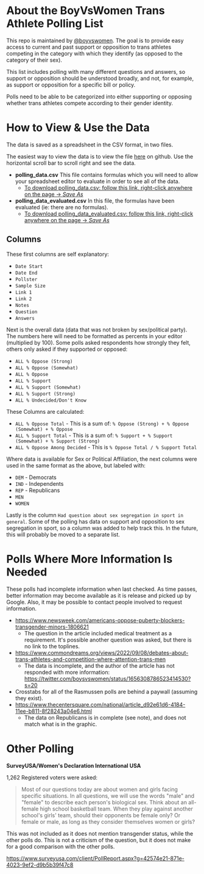 # About the BoyVsWomen Trans Athlete Polling List #

This repo is maintained by [@boyvswomen](https://twitter.com/boysvswomen). The goal is to provide easy access to current and past support or opposition to trans athletes competing in the category with which they identify (as opposed to the category of their sex).

This list includes polling with many different questions and answers, so support or opposition should be understood broadly, and not, for example, as support or opposition for a specific bill or policy.

Polls need to be able to be categorized into either supporting or opposing whether trans athletes compete according to their gender identity.

# How to View & Use the Data #

The data is saved as a spreadsheet in the CSV format, in two files.

The easiest way to view the data is to view the file [here](https://github.com/boysvswomen/trans-athlete-polling-usa/blob/main/polling_data_evaluated.csv) on github. Use the horizontal scroll bar to scroll right and see the data.

- **polling_data.csv** This file contains formulas which you will need to allow your spreadsheet editor to evaluate in order to see all of the data.
  - [To download polling_data.csv: follow this link, right-click anywhere on the page -> *Save As*](https://raw.githubusercontent.com/boysvswomen/trans-athlete-polling-usa/main/polling_data.csv)
- **polling_data_evaluated.csv** In this file, the formulas have been evaluated (ie: there are no formulas).
  - [To download polling_data_evaluated.csv: follow this link, right-click anywhere on the page -> *Save As*](https://raw.githubusercontent.com/boysvswomen/trans-athlete-polling-usa/main/polling_data_evaluated.csv)

## Columns ##

These first columns are self explanatory:

- `Date Start`
- `Date End`
- `Pollster`	
- `Sample Size`
- `Link 1` 
- `Link 2`	
- `Notes`	
- `Question`
- `Answers`	

Next is the overall data (data that was not broken by sex/political party). The numbers here will need to be formatted as percents in your editor (multiplied by 100). Some polls asked respondents how strongly they felt, others only asked if they supported or opposed:

- `ALL % Oppose (Strong)`
- `ALL % Oppose (Somewhat)`
- `ALL % Oppose`
- `ALL % Support`
- `ALL % Support (Somewhat)`
- `ALL % Support (Strong)`
- `ALL % Undecided/Don't Know`

These Columns are calculated:

- `ALL % Oppose Total` - This is a sum of: `% Oppose (Strong) + % Oppose (Somewhat) + % Oppose`
- `ALL % Support Total` - This is a sum of: `% Support + % Support (Somewhat) + % Support (Strong)`
- `ALL % Oppose Among Decided` - This is `% Oppose Total / % Support Total`

Where data is available for Sex or Political Affiliation, the next columns were used in the same format as the above, but labeled with:

- `DEM` - Democrats
- `IND` - Independents
- `REP` - Republicans
- `MEN` 
- `WOMEN`

Lastly is the column `Had question about sex segregation in sport in general`. Some of the polling has data on support and opposition to sex segregation in sport, so a column was added to help track this. In the future, this will probably be moved to a separate list.

# Polls Where More Information Is Needed #

These polls had incomplete information when last checked. As time passes, better information may become available as it is release and picked up by Google. Also, it may be possible to contact people involved to request information.

- https://www.newsweek.com/americans-oppose-puberty-blockers-transgender-minors-1806621
  - The question in the article included medical treatment as a requirement. It's possible another question was asked, but there is no link to the toplines.
- https://www.commondreams.org/views/2022/09/08/debates-about-trans-athletes-and-competition-where-attention-trans-men
  - The data is incomplete, and the author of the article has not responded with more information: https://twitter.com/boysvswomen/status/1656308786523414530?s=20
- Crosstabs for all of the Rasmussen polls are behind a paywall (assuming they exist).
- https://www.thecentersquare.com/national/article_d92e61d6-4184-11ee-b811-8f28243a04e6.html
  - The data on Republicans is in complete (see note), and does not match what is in the graphic.

# Other Polling #

**SurveyUSA/Women's Declaration International USA**

1,262 Registered voters were asked: 

> Most of our questions today are about women and girls facing specific situations. In all questions, we will use the words "male" and "female" to describe each person's biological sex.
> Think about an all-female high school basketball team. When they play against another school's girls' team, should their opponents be female only? Or female or male, as long as they consider themselves women or girls?

This was not included as it does not mention transgender status, while the other polls do. This is not a criticism of the question, but it does not make for a good comparison with the other polls.

https://www.surveyusa.com/client/PollReport.aspx?g=42574e21-871e-4023-9ef2-d9b5b39f47c8
